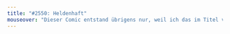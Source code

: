 ```yaml
---
title: "#2550: Heldenhaft"
mouseover: "Dieser Comic entstand übrigens nur, weil ich das im Titel verwendete Wortspiel benutzen wollte."
---
```


